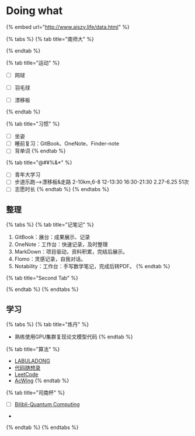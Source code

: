 # Doing what

{% embed url="http://www.aiszy.life/data.html" %}

{% tabs %}
{% tab title="南师大" %}

{% endtab %}

{% tab title="运动" %}
* [ ] 网球
* [ ] 羽毛球
* [ ] 漂移板


{% endtab %}

{% tab title="习惯" %}
* [ ] 坐姿
* [ ] 睡前复习：GitBook、OneNote、Finder-note
* [ ] 背单词
{% endtab %}

{% tab title="@#¥%&*" %}
* [ ] 青年大学习
* [ ] 步道乐跑-->漂移板&走路 2-10km,6-8 12-13:30 16:30-21:30 2.27-6.25 51次
* [ ] 志愿时长
{% endtab %}
{% endtabs %}

## 整理

{% tabs %}
{% tab title="记笔记" %}
1. GitBook：展台：成果展示、记录
2. OneNote：工作台：快速记录，及时整理
3. MarkDown：项目驱动，资料积累，完结后展示。
4. Flomo：灵感记录，自我对话。
5. Notability：工作台：手写数学笔记，完成后转PDF。
{% endtab %}

{% tab title="Second Tab" %}

{% endtab %}
{% endtabs %}

## 学习

{% tabs %}
{% tab title="炼丹" %}
* 熟练使用GPU集群复现论文模型代码
{% endtab %}

{% tab title="算法" %}
* [LABULADONG](https://labuladong.gitee.io/algo/)
* [代码随想录](https://programmercarl.com/)
* [LeetCode](https://leetcode.cn/)
* [AcWing](https://www.acwing.com/)
{% endtab %}

{% tab title="司南杯" %}
* [ ] [Bilibli-Quantum Computing](https://www.bilibili.com/video/BV1oq4y1j7iZ/)
*
{% endtab %}
{% endtabs %}
